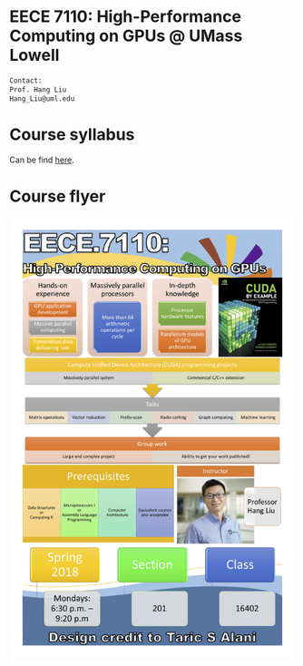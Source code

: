 # EECE 7110: High-Performance Computing on GPUs @ UMass Lowell
```
Contact:
Prof. Hang Liu 
Hang_Liu@uml.edu
```

# Course syllabus
Can be find [here](https://github.com/asherliu/EECE7110-HPC-GPU/blob/master/flyer_syllabus/eece7110_syllabus.pdf).

# Course flyer
![Alt text](flyer_syllabus/eece7110_flyer.png)
